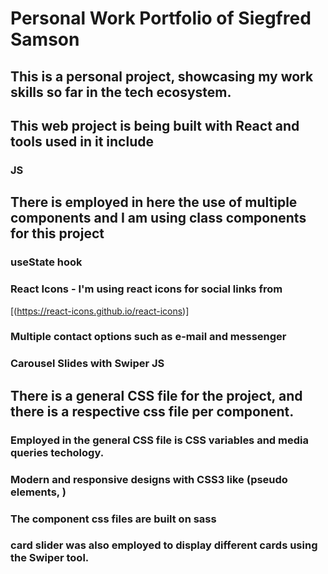# Personal Work Portfolio of Siegfred Samson

## This is a personal project, showcasing my work skills so far in the tech ecosystem.

## This web project is being built with React and tools used in it include

### JS

## There is employed in here the use of multiple components and I am using class components for this project

### useState hook

### React Icons - I'm using react icons for social links from

[(https://react-icons.github.io/react-icons)]

### Multiple contact options such as e-mail and messenger

### Carousel Slides with Swiper JS

## There is a general CSS file for the project, and there is a respective css file per component.

### Employed in the general CSS file is CSS variables and media queries techology.

### Modern and responsive designs with CSS3 like (pseudo elements, )

### The component css files are built on sass

### card slider was also employed to display different cards using the Swiper tool.

